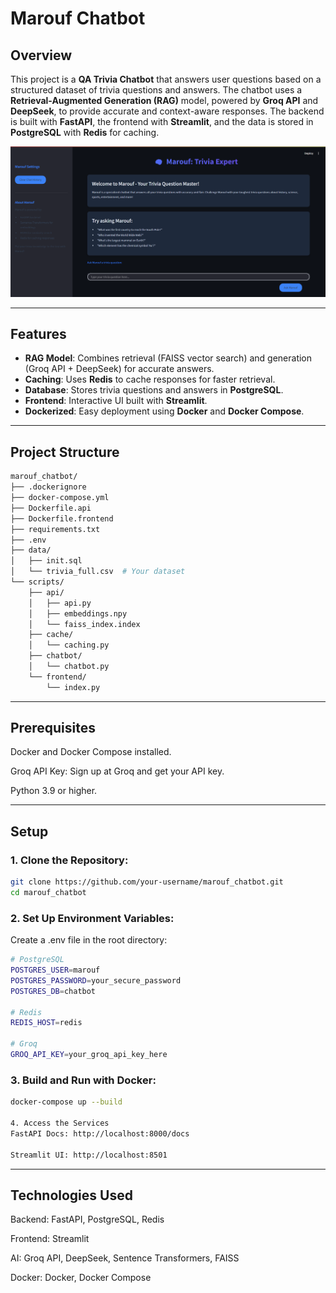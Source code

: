 # Marouf Chatbot

## Overview
This project is a **QA Trivia Chatbot** that answers user questions based on a structured dataset of trivia questions and answers. The chatbot uses a **Retrieval-Augmented Generation (RAG)** model, powered by **Groq API** and **DeepSeek**, to provide accurate and context-aware responses. The backend is built with **FastAPI**, the frontend with **Streamlit**, and the data is stored in **PostgreSQL** with **Redis** for caching.

![App](app.png)

---

## Features
- **RAG Model**: Combines retrieval (FAISS vector search) and generation (Groq API + DeepSeek) for accurate answers.
- **Caching**: Uses **Redis** to cache responses for faster retrieval.
- **Database**: Stores trivia questions and answers in **PostgreSQL**.
- **Frontend**: Interactive UI built with **Streamlit**.
- **Dockerized**: Easy deployment using **Docker** and **Docker Compose**.

---

## Project Structure
```bash
marouf_chatbot/
├── .dockerignore
├── docker-compose.yml
├── Dockerfile.api
├── Dockerfile.frontend
├── requirements.txt
├── .env
├── data/
│   ├── init.sql
│   └── trivia_full.csv  # Your dataset
└── scripts/
    ├── api/
    │   ├── api.py
    │   ├── embeddings.npy
    │   └── faiss_index.index
    ├── cache/
    │   └── caching.py
    ├── chatbot/
    │   └── chatbot.py
    └── frontend/
        └── index.py

```
---

## Prerequisites
Docker and Docker Compose installed.

Groq API Key: Sign up at Groq and get your API key.

Python 3.9 or higher.

---

## Setup
### 1. Clone the Repository:
```bash
git clone https://github.com/your-username/marouf_chatbot.git
cd marouf_chatbot

```

### 2. Set Up Environment Variables:
Create a .env file in the root directory:
```bash
# PostgreSQL
POSTGRES_USER=marouf
POSTGRES_PASSWORD=your_secure_password
POSTGRES_DB=chatbot

# Redis
REDIS_HOST=redis

# Groq
GROQ_API_KEY=your_groq_api_key_here
```

### 3. Build and Run with Docker:
```bash
docker-compose up --build

4. Access the Services
FastAPI Docs: http://localhost:8000/docs

Streamlit UI: http://localhost:8501
```
---

## Technologies Used
Backend: FastAPI, PostgreSQL, Redis

Frontend: Streamlit

AI: Groq API, DeepSeek, Sentence Transformers, FAISS

Docker: Docker, Docker Compose

